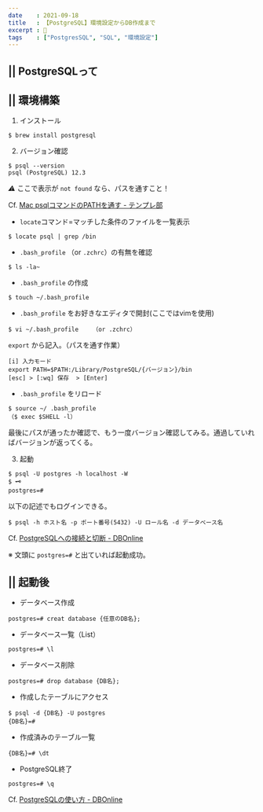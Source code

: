 ```yaml
---
date    : 2021-09-18
title   : 【PostgreSQL】環境設定からDB作成まで
excerpt : 🐘
tags    : ["PostgresSQL", "SQL", "環境設定"]
---
```


## || PostgreSQLって

## || 環境構築

1. インストール
```linux
$ brew install postgresql
```

2. バージョン確認
```linux
$ psql --version
psql (PostgreSQL) 12.3
```
*⚠︎* ここで表示が `not found` なら、パスを通すこと！

Cf. [Mac psqlコマンドのPATHを通す - テンプレ部](https://awesomecatsis.com/mac-psql-path/)

* `locate`コマンド=マッチした条件のファイルを一覧表示
```linux
$ locate psql | grep /bin
```
*  `.bash_profile` （or `.zchrc`）の有無を確認
```linux
$ ls -la~
```
* `.bash_profile` の作成
```linux
$ touch ~/.bash_profile
```
* `.bash_profile` をお好きなエディタで開封(ここではvimを使用)
```linux
$ vi ~/.bash_profile    （or .zchrc）
```
`export` から記入。（パスを通す作業）
```linux
[i] 入力モード
export PATH=$PATH:/Library/PostgreSQL/{バージョン}/bin
[esc] > [:wq] 保存  > [Enter]
```
* `.bash_profile` をリロード
```linux
$ source ~/ .bash_profile
（$ exec $SHELL -l）
```
最後にパスが通ったか確認で、もう一度バージョン確認してみる。通過していればバージョンが返ってくる。

3. 起動
```linux
$ psql -U postgres -h localhost -W
$ 🗝
postgres=#
```
以下の記述でもログインできる。
```linux
$ psql -h ホスト名 -p ポート番号(5432) -U ロール名 -d データベース名
```
Cf. [PostgreSQLへの接続と切断 - DBOnline](https://www.dbonline.jp/postgresql/connect/index2.html)



※ 文頭に `postgres=#` と出ていれば起動成功。

## || 起動後

* データベース作成
```linux
postgres=# creat database {任意のDB名};
```

* データベース一覧（List）
```linux
postgres=# \l
```

* データベース削除
```linux
postgres=# drop database {DB名};
```

* 作成したテーブルにアクセス
```linux
$ psql -d {DB名} -U postgres
{DB名}=#
```

* 作成済みのテーブル一覧
```linux
{DB名}=# \dt
```

* PostgreSQL終了
```linux
postgres=# \q
```

Cf. [PostgreSQLの使い方 - DBOnline](https://www.dbonline.jp/postgresql/#section_ini)

